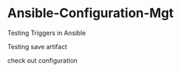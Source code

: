 # Ansible-Configuration-Mgt

Testing Triggers in Ansible

Testing save artifact

check out configuration
